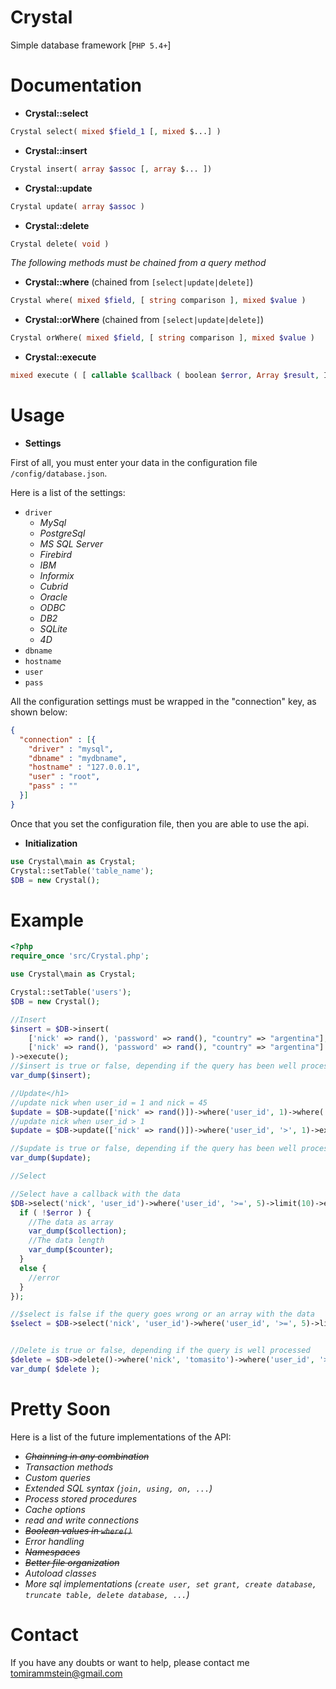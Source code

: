 Crystal
=======

Simple database framework [``PHP 5.4+``]

Documentation
============
 - **Crystal::select**
 
`````php 
Crystal select( mixed $field_1 [, mixed $...] )
`````
 - **Crystal::insert**
 
`````php 
Crystal insert( array $assoc [, array $... ])
`````
 - **Crystal::update**
 
`````php 
Crystal update( array $assoc )
`````
 - **Crystal::delete**
 
`````php 
Crystal delete( void )
`````
   
*The following methods must be chained from a query method*

 - **Crystal::where** (chained from ``[select|update|delete]``)

`````php 
Crystal where( mixed $field, [ string comparison ], mixed $value )
`````
 - **Crystal::orWhere** (chained from ``[select|update|delete]``)

`````php 
Crystal orWhere( mixed $field, [ string comparison ], mixed $value )
`````

 - **Crystal::execute**

`````php
mixed execute ( [ callable $callback ( boolean $error, Array $result, Integer $counter ) ] )
`````

Usage
=====
 - **Settings**

First of all, you must enter your data in the configuration file ``/config/database.json``.

Here is a list of the settings:

 - ``driver``
   - *MySql*
   - *PostgreSql*
   - *MS SQL Server*
   - *Firebird*
   - *IBM*
   - *Informix*
   - *Cubrid*
   - *Oracle*
   - *ODBC*
   - *DB2*
   - *SQLite*
   - *4D*
 - ``dbname``
 - ``hostname``
 - ``user``
 - ``pass``

All the configuration settings must be wrapped in the "connection" key, as shown below:


`````json
{
  "connection" : [{
    "driver" : "mysql",
    "dbname" : "mydbname",
    "hostname" : "127.0.0.1",
    "user" : "root",
    "pass" : ""
  }]
}
`````

Once that you set the configuration file, then you are able to use the api.
 - **Initialization**

`````php
use Crystal\main as Crystal;
Crystal::setTable('table_name');
$DB = new Crystal();
`````
   
Example
=======
`````php
<?php
require_once 'src/Crystal.php';

use Crystal\main as Crystal;

Crystal::setTable('users');
$DB = new Crystal();

//Insert
$insert = $DB->insert(
    ['nick' => rand(), 'password' => rand(), "country" => "argentina"], 
    ['nick' => rand(), 'password' => rand(), "country" => "argentina"]
)->execute();
//$insert is true or false, depending if the query has been well processed
var_dump($insert);

//Update</h1>
//update nick when user_id = 1 and nick = 45
$update = $DB->update(['nick' => rand()])->where('user_id', 1)->where('nick', 45)->execute();
//update nick when user_id > 1
$update = $DB->update(['nick' => rand()])->where('user_id', '>', 1)->execute();

//$update is true or false, depending if the query has been well processed
var_dump($update);

//Select

//Select have a callback with the data
$DB->select('nick', 'user_id')->where('user_id', '>=', 5)->limit(10)->execute( function ( $error, Array $collection, $counter ) {
  if ( !$error ) {
    //The data as array
    var_dump($collection);
    //The data length
    var_dump($counter);
  }
  else {
    //error
  }
});

//$select is false if the query goes wrong or an array with the data
$select = $DB->select('nick', 'user_id')->where('user_id', '>=', 5)->limit(10)->execute();


//Delete is true or false, depending if the query is well processed
$delete = $DB->delete()->where('nick', 'tomasito')->where('user_id', '>', 15)->execute();
var_dump( $delete );

`````

Pretty Soon
====
Here is a list of the future implementations of the API:
 - ~~*Chainning in any combination*~~
 - *Transaction methods*
 - *Custom queries*
 - *Extended SQL syntax (``join, using, on, ...``)*
 - *Process stored procedures*
 - *Cache options*
 - *read and write connections*
 - ~~*Boolean values in ``where()``*~~
 - *Error handling*
 - ~~*Namespaces*~~ 
 - ~~*Better file organization*~~
 - *Autoload classes*
 - *More sql implementations (``create user, set grant, create database, truncate table, delete database, ...``)*

Contact
=======
If you have any doubts or want to help, please contact me tomirammstein@gmail.com
